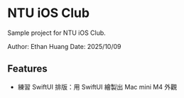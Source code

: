 # NTU iOS Club

Sample project for NTU iOS Club.

Author: Ethan Huang
Date: 2025/10/09

## Features

- 練習 SwiftUI 排版：用 SwiftUI 繪製出 Mac mini M4 外觀